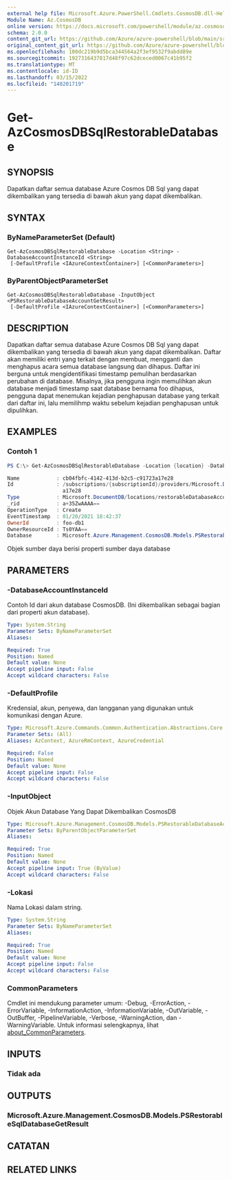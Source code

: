 ```yaml
---
external help file: Microsoft.Azure.PowerShell.Cmdlets.CosmosDB.dll-Help.xml
Module Name: Az.CosmosDB
online version: https://docs.microsoft.com/powershell/module/az.cosmosdb/get-azcosmosdbsqlrestorabledatabase
schema: 2.0.0
content_git_url: https://github.com/Azure/azure-powershell/blob/main/src/CosmosDB/CosmosDB/help/Get-AzCosmosDBSqlRestorableDatabase.md
original_content_git_url: https://github.com/Azure/azure-powershell/blob/main/src/CosmosDB/CosmosDB/help/Get-AzCosmosDBSqlRestorableDatabase.md
ms.openlocfilehash: 100dc219b9d5bca344564a2f3ef9532f9abdd89e
ms.sourcegitcommit: 1927316437817d48f97c62dceced0067c41b95f2
ms.translationtype: MT
ms.contentlocale: id-ID
ms.lasthandoff: 03/15/2022
ms.locfileid: "140201719"
---
```

# Get-AzCosmosDBSqlRestorableDatabase

## SYNOPSIS
Dapatkan daftar semua database Azure Cosmos DB Sql yang dapat dikembalikan yang tersedia di bawah akun yang dapat dikembalikan.

## SYNTAX

### ByNameParameterSet (Default)
```
Get-AzCosmosDBSqlRestorableDatabase -Location <String> -DatabaseAccountInstanceId <String>
 [-DefaultProfile <IAzureContextContainer>] [<CommonParameters>]
```

### ByParentObjectParameterSet
```
Get-AzCosmosDBSqlRestorableDatabase -InputObject <PSRestorableDatabaseAccountGetResult>
 [-DefaultProfile <IAzureContextContainer>] [<CommonParameters>]
```

## DESCRIPTION
Dapatkan daftar semua database Azure Cosmos DB Sql yang dapat dikembalikan yang tersedia di bawah akun yang dapat dikembalikan.
Daftar akan memiliki entri yang terkait dengan membuat, mengganti dan menghapus acara semua database langsung dan dihapus.
Daftar ini berguna untuk mengidentifikasi timestamp pemulihan berdasarkan perubahan di database. Misalnya, jika pengguna ingin memulihkan akun database menjadi timestamp saat database bernama foo dihapus, pengguna dapat menemukan kejadian penghapusan database yang terkait dari daftar ini, lalu memilihmp waktu sebelum kejadian penghapusan untuk dipulihkan.

## EXAMPLES

### Contoh 1
```powershell
PS C:\> Get-AzCosmosDBSqlRestorableDatabase -Location {location} -DatabaseAccountInstanceId {DatabaseAccountInstanceIdInstanceId}

Name            : cb04fbfc-4142-413d-b2c5-c91723a17e28
Id              : /subscriptions/{subscriptionId}/providers/Microsoft.DocumentDB/locations/{location}/restorableDatabaseAccounts/{DatabaseAccountInstanceIdInstanceId}/restorableSqlDatabases/cb04fbfc-4142-413d-b2c5-c91723
                  a17e28
Type            : Microsoft.DocumentDB/locations/restorableDatabaseAccounts/restorableSqlDatabases
_rid            : a+35ZwAAAA==
OperationType   : Create
EventTimestamp  : 01/20/2021 18:42:37
OwnerId         : foo-db1
OwnerResourceId : Ts0YAA==
Database        : Microsoft.Azure.Management.CosmosDB.Models.PSRestorableSqlDatabasePropertiesResourceDatabase
```

Objek sumber daya berisi properti sumber daya database

## PARAMETERS

### -DatabaseAccountInstanceId
Contoh Id dari akun database CosmosDB.
(Ini dikembalikan sebagai bagian dari properti akun database).

```yaml
Type: System.String
Parameter Sets: ByNameParameterSet
Aliases:

Required: True
Position: Named
Default value: None
Accept pipeline input: False
Accept wildcard characters: False
```

### -DefaultProfile
Kredensial, akun, penyewa, dan langganan yang digunakan untuk komunikasi dengan Azure.

```yaml
Type: Microsoft.Azure.Commands.Common.Authentication.Abstractions.Core.IAzureContextContainer
Parameter Sets: (All)
Aliases: AzContext, AzureRmContext, AzureCredential

Required: False
Position: Named
Default value: None
Accept pipeline input: False
Accept wildcard characters: False
```

### -InputObject
Objek Akun Database Yang Dapat Dikembalikan CosmosDB

```yaml
Type: Microsoft.Azure.Management.CosmosDB.Models.PSRestorableDatabaseAccountGetResult
Parameter Sets: ByParentObjectParameterSet
Aliases:

Required: True
Position: Named
Default value: None
Accept pipeline input: True (ByValue)
Accept wildcard characters: False
```

### -Lokasi
Nama Lokasi dalam string.

```yaml
Type: System.String
Parameter Sets: ByNameParameterSet
Aliases:

Required: True
Position: Named
Default value: None
Accept pipeline input: False
Accept wildcard characters: False
```

### CommonParameters
Cmdlet ini mendukung parameter umum: -Debug, -ErrorAction, -ErrorVariable, -InformationAction, -InformationVariable, -OutVariable, -OutBuffer, -PipelineVariable, -Verbose, -WarningAction, dan -WarningVariable. Untuk informasi selengkapnya, lihat [about_CommonParameters](http://go.microsoft.com/fwlink/?LinkID=113216).

## INPUTS

### Tidak ada

## OUTPUTS

### Microsoft.Azure.Management.CosmosDB.Models.PSRestorableSqlDatabaseGetResult

## CATATAN

## RELATED LINKS
